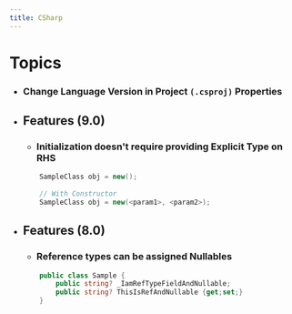 ```yaml
---
title: CSharp
---
```


# Topics
- ### Change Language Version in Project `(.csproj)` Properties
- ## Features (9.0)
	- ### Initialization doesn't require providing Explicit Type on RHS
	```csharp
	    SampleClass obj = new();
	 
	    // With Constructor
	    SampleClass obj = new(<param1>, <param2>);
	```
- ## Features (8.0)
	- ### Reference types can be assigned Nullables
	```csharp
	    public class Sample {
	        public string? _IamRefTypeFieldAndNullable;
	        public string? ThisIsRefAndNullable {get;set;}
	    }
	```

